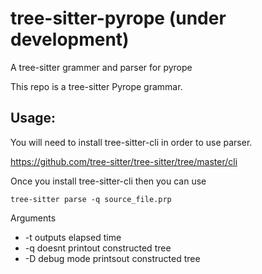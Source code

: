 # tree-sitter-pyrope (under development)
A tree-sitter grammer and parser for pyrope


This repo is a tree-sitter Pyrope grammar. 

## Usage:

You will need to install tree-sitter-cli in order to use parser.

https://github.com/tree-sitter/tree-sitter/tree/master/cli

Once you install tree-sitter-cli then you can use

`tree-sitter parse -q source_file.prp`

Arguments
- -t outputs elapsed time
- -q doesnt printout constructed tree
- -D debug mode printsout constructed tree
